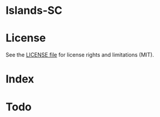 Islands-SC
=====

# License

See the [LICENSE file](LICENSE) for license rights and limitations (MIT).

# Index

# Todo
